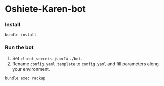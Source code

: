 # Oshiete-Karen-bot

### Install

```
bundle install
```

### Run the bot

1. Set `client_secrets.json` to `./bot`.
2. Rename `config.yaml.template` to `config.yaml` and fill parameters along your environment.

```
bundle exec rackup
```
